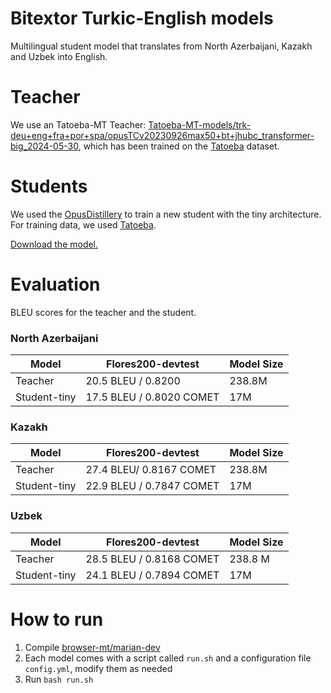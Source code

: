 # Bitextor Turkic-English models

Multilingual student model that translates from North Azerbaijani, Kazakh and Uzbek into English.

# Teacher
We use an Tatoeba-MT Teacher: [Tatoeba-MT-models/trk-deu+eng+fra+por+spa/opusTCv20230926max50+bt+jhubc_transformer-big_2024-05-30](https://object.pouta.csc.fi/Tatoeba-MT-models/trk-deu+eng+fra+por+spa/opusTCv20230926max50+bt+jhubc_transformer-big_2024-05-30.zip), which has been trained on the [Tatoeba](https://github.com/Helsinki-NLP/Tatoeba-Challenge/tree/master/data) dataset.


# Students
We used the [OpusDistillery](https://github.com/Helsinki-NLP/OpusDistillery) to train a new student with the tiny architecture. For training data, we used [Tatoeba](https://github.com/Helsinki-NLP/Tatoeba-Challenge/tree/master/data). 

[Download the model.](https://object.pouta.csc.fi/hplt_bitextor_models/trk-eng.zip)

# Evaluation
BLEU scores for the teacher and the student.

### North Azerbaijani
|Model|Flores200-devtest| Model Size |
|---|---|---|
|Teacher | 20.5 BLEU / 0.8200 | 238.8M	 | 
|Student-tiny | 17.5 BLEU / 0.8020 COMET | 17M |

### Kazakh
|Model|Flores200-devtest| Model Size |
|---|---|---|
|Teacher | 27.4 BLEU/ 0.8167 COMET | 238.8M	 | 
|Student-tiny | 22.9 BLEU / 0.7847 COMET | 17M |

### Uzbek
|Model|Flores200-devtest| Model Size |
|---|---|---|
|Teacher | 28.5 BLEU / 0.8168 COMET | 238.8 M	 |  
|Student-tiny | 24.1 BLEU / 0.7894 COMET | 17M |

# How to run
1. Compile [browser-mt/marian-dev](https://github.com/browsermt/marian-dev)
2. Each model comes with a script called `run.sh` and a configuration file `config.yml`, modify them as needed
3. Run `bash run.sh`